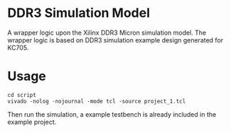 # DDR3 Simulation Model
A wrapper logic upon the Xilinx DDR3 Micron simulation model.
The wrapper logic is based on DDR3 simulation example design generated for KC705.

# Usage
```shell
cd script
vivado -nolog -nojournal -mode tcl -source project_1.tcl
```
Then run the simulation, a example testbench is already included in the example project.
